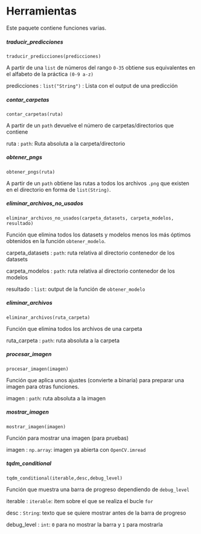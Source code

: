 # Herramientas

Este paquete contiene funciones varias.

##### traducir_predicciones
```
traducir_predicciones(predicciones)
```
A partir de una `list` de números del rango `0-35` obtiene sus equivalentes en el alfabeto de la práctica `(0-9 a-z)`

predicciones
: `list("String")` : Lista con el output de una predicción

##### contar_carpetas
```
contar_carpetas(ruta)
```
A partir de un `path` devuelve el número de carpetas/directorios que contiene

ruta
: `path`: Ruta absoluta a la carpeta/directorio

##### obtener_pngs
```
obtener_pngs(ruta)
```
A partir de un `path` obtiene las rutas a todos los archivos `.png` que existen en el directorio en forma de `list(String)`.

##### eliminar_archivos_no_usados
```
eliminar_archivos_no_usados(carpeta_datasets, carpeta_modelos, resultado)
```
Función que elimina todos los datasets y modelos menos los más óptimos obtenidos en la función `obtener_modelo`.

carpeta_datasets
: `path`: ruta relativa al directorio contenedor de los datasets

carpeta_modelos
: `path`: ruta relativa al directorio contenedor de los modelos

resultado
: `list`: output de la función de `obtener_modelo`

##### eliminar_archivos
```
eliminar_archivos(ruta_carpeta)
```
Función que elimina todos los archivos de una carpeta

ruta_carpeta
: `path`: ruta absoluta a la carpeta

##### procesar_imagen
```
procesar_imagen(imagen)
```
Función que aplica unos ajustes (convierte a binaria) para preparar una imagen para otras funciones.

imagen
: `path`: ruta absoluta a la imagen

##### mostrar_imagen
```
mostrar_imagen(imagen)
```
Función para mostrar una imagen (para pruebas)

imagen
: `np.array`: imagen ya abierta con `OpenCV.imread`

##### tqdm_conditional
```
tqdm_conditional(iterable,desc,debug_level)
```
Función que muestra una barra de progreso dependiendo de `debug_level`

iterable
: `iterable`: item sobre el que se realiza el bucle `for`

desc
: `String`: texto que se quiere mostrar antes de la barra de progreso

debug_level
: `int`: `0` para no mostrar la barra y `1` para mostrarla

